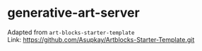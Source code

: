 # generative-art-server

Adapted from ``art-blocks-starter-template``  
Link: https://github.com/Asupkay/Artblocks-Starter-Template.git
